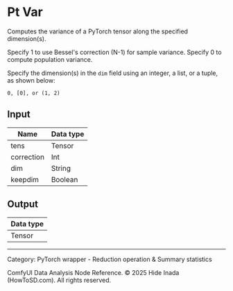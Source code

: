 # Pt Var
Computes the variance of a PyTorch tensor along the specified dimension(s).

Specify 1 to use Bessel's correction (N-1) for sample variance.
Specify 0 to compute population variance.

Specify the dimension(s) in the `dim` field using an integer, a list, or a tuple, as shown below:
```
0, [0], or (1, 2)
```

## Input
| Name | Data type |
|---|---|
| tens | Tensor |
| correction | Int |
| dim | String |
| keepdim | Boolean |

## Output
| Data type |
|---|
| Tensor |

<HR>
Category: PyTorch wrapper - Reduction operation & Summary statistics

ComfyUI Data Analysis Node Reference. © 2025 Hide Inada (HowToSD.com). All rights reserved.
